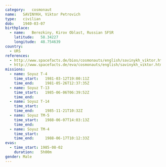 ```yaml
---
category:	cosmonaut
name:	SAVINYKH, Viktor Petrovich
type:	civilian
dob:	1940-03-07
birthplace:
  - name:	Berezkiny, Kirov Oblast, Russian SFSR
    latitude:	58.34227
    longitude:	48.754639
country:
  - URS
references:
  - http://www.spacefacts.de/bios/cosmonauts/english/savinykh_viktor.htm
  - http://www.spacefacts.de/eva/cosmonauts/english/savinykh_viktor.htm
missions:
  - name: Soyuz T-4
    time_start:   1981-03-12T19:00:11Z
    time_end:     1981-05-26T12:37:35Z
  - name: Soyuz T-13
    time_start:   1985-06-06T06:39:52Z
    time_end:     
  - name: Soyuz T-14
    time_start:   
    time_end:     1985-11-21T10:32Z
  - name: Soyuz TM-5
    time_start:   1988-06-07T14:03:13Z
    time_end:     
  - name: Soyuz TM-4
    time_start:   
    time_end:     1988-06-17T10:12:33Z
evas:
  - time_start: 1985-08-02
    duration:   5h00m
gender:	Male
---
```

